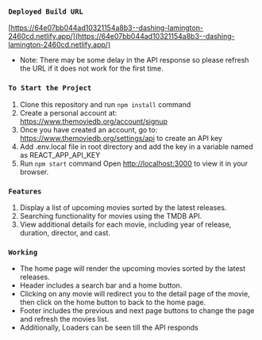 ### `Deployed Build URL`

[https://64e07bb044ad10321154a8b3--dashing-lamington-2460cd.netlify.app/](https://64e07bb044ad10321154a8b3--dashing-lamington-2460cd.netlify.app/)

- Note: There may be some delay in the API response so please refresh the URL if it does not work for the first time.

### `To Start the Project`

1. Clone this repository and run `npm install` command
2. Create a personal account at: https://www.themoviedb.org/account/signup
3. Once you have created an account, go to: https://www.themoviedb.org/settings/api to create an API key
4. Add .env.local file in root directory and add the key in a variable named as REACT_APP_API_KEY
5. Run `npm start` command
   Open [http://localhost:3000](http://localhost:3000) to view it in your browser.

### `Features`

1. Display a list of upcoming movies sorted by the latest releases.
2. Searching functionality for movies using the TMDB API.
3. View additional details for each movie, including year of release, duration, director, and cast.

### `Working`

- The home page will render the upcoming movies sorted by the latest releases.
- Header includes a search bar and a home button.
- Clicking on any movie will redirect you to the detail page of the movie, then click on the home button to back to the home page.
- Footer includes the previous and next page buttons to change the page and refresh the movies list.
- Additionally, Loaders can be seen till the API responds
